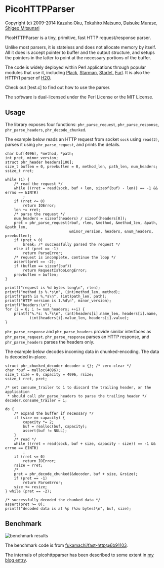 PicoHTTPParser
=============

Copyright (c) 2009-2014 [Kazuho Oku](https://github.com/kazuho), [Tokuhiro Matsuno](https://github.com/tokuhirom), [Daisuke Murase](https://github.com/typester), [Shigeo Mitsunari](https://github.com/herumi)

PicoHTTPParser is a tiny, primitive, fast HTTP request/response parser.

Unlike most parsers, it is stateless and does not allocate memory by itself.
All it does is accept pointer to buffer and the output structure, and setups the pointers in the latter to point at the necessary portions of the buffer.

The code is widely deployed within Perl applications through popular modules that use it, including [Plack](https://metacpan.org/pod/Plack), [Starman](https://metacpan.org/pod/Starman), [Starlet](https://metacpan.org/pod/Starlet), [Furl](https://metacpan.org/pod/Furl).  It is also the HTTP/1 parser of [H2O](https://github.com/h2o/h2o).

Check out [test.c] to find out how to use the parser.

The software is dual-licensed under the Perl License or the MIT License.

Usage
-----

The library exposes four functions: `phr_parse_request`, `phr_parse_response`, `phr_parse_headers`, `phr_decode_chunked`.

The example below reads an HTTP request from socket `sock` using `read(2)`, parses it using `phr_parse_request`, and prints the details.

```
char buf[4096], *method, *path;
int pret, minor_version;
struct phr_header headers[100];
size_t buflen = 0, prevbuflen = 0, method_len, path_len, num_headers;
ssize_t rret;

while (1) {
    /* read the request */
    while ((rret = read(sock, buf + len, sizeof(buf) - len)) == -1 && errno == EINTR)
        ;
    if (rret <= 0)
        return IOError;
    len += rret;
    /* parse the request */
    num_headers = sizeof(headers) / sizeof(headers[0]);
    pret = phr_parse_request(rbuf, rlen, &method, &method_len, &path, &path_len,
                             &minor_version, headers, &num_headers, prevbuflen);
    if (pret > 0)
        break; /* successfully parsed the request */
    else if (pret == -1)
        return ParseError;
    /* request is incomplete, continue the loop */
    assert(pret == -2);
    if (buflen == sizeof(buf))
        return RequestIsTooLongError;
    prevbuflen = buflen;
}

printf("request is %d bytes long\n", rlen);
printf("method is %.*s\n", (int)method_len, method);
printf("path is %.*s\n", (int)path_len, path);
printf("HTTP version is 1.%d\n", minor_version);
printf("headers:\n");
for (i = 0; i != num_headers; ++i) {
    printf("%.*s: %.*s\n", (int)headers[i].name_len, headers[i].name,
           (int)headers[i].value_len, headers[i].value);
}
```

`phr_parse_response` and `phr_parse_headers` provide similar interfaces as `phr_parse_request`.  `phr_parse_response` parses an HTTP response, and `phr_parse_headers` parses the headers only.

The example below decodes incoming data in chunked-encoding.  The data is decoded in-place.

```
struct phr_chunked_decoder decoder = {}; /* zero-clear */
char *buf = malloc(4096);
size_t size = 0, capacity = 4096, rsize;
ssize_t rret, pret;

/* set consume_trailer to 1 to discard the trailing header, or the application
 * should call phr_parse_headers to parse the trailing header */
decoder.consume_trailer = 1;

do {
    /* expand the buffer if necessary */
    if (size == capacity) {
        capacity *= 2;
        buf = realloc(buf, capacity);
        assert(buf != NULL);
    }
    /* read */
    while ((rret = read(sock, buf + size, capacity - size)) == -1 && errno == EINTR)
        ;
    if (rret <= 0)
        return IOError;
    rsize = rret;
    /* 
    pret = phr_decode_chunked(&decoder, buf + size, &rsize);
    if (pret == -1)
        return ParseError;
    size += resize;
} while (pret == -2);

/* successfully decoded the chunked data */
assert(pret >= 0);
printf("decoded data is at %p (%zu bytes)\n", buf, size);
```

Benchmark
---------

![benchmark results](http://i.gyazo.com/a85c18d3162dfb46b485bb41e0ad443a.png)

The benchmark code is from [fukamachi/fast-http@6b91103](https://github.com/fukamachi/fast-http/tree/6b9110347c7a3407310c08979aefd65078518478).

The internals of picohttpparser has been described to some extent in [my blog entry]( http://blog.kazuhooku.com/2014/11/the-internals-h2o-or-how-to-write-fast.html).
